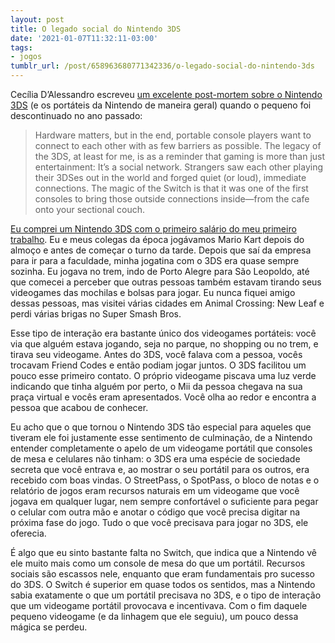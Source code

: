 ```yaml
---
layout: post
title: O legado social do Nintendo 3DS
date: '2021-01-07T11:32:11-03:00'
tags:
- jogos
tumblr_url: /post/658963680771342336/o-legado-social-do-nintendo-3ds
---
```

Cecília D’Alessandro escreveu [um excelente post-mortem sobre o Nintendo 3DS](https://href.li/?https://www.wired.com/story/obituary-nintendo-3ds-in-memoriam/) (e os portáteis da Nintendo de maneira geral) quando o pequeno foi descontinuado no ano passado:

> Hardware matters, but in the end, portable console players want to connect to each other with as few barriers as possible. The legacy of the 3DS, at least for me, is as a reminder that gaming is more than just entertainment: It’s a social network. Strangers saw each other playing their 3DSes out in the world and forged quiet (or loud), immediate connections. The magic of the Switch is that it was one of the first consoles to bring those outside connections inside—from the cafe onto your sectional couch.

[Eu comprei um Nintendo 3DS com o primeiro salário do meu primeiro trabalho](https://irrelefante.tumblr.com/post/658962964390526976/a-era-dos-videogames-port%C3%A1teis-acabou). Eu e meus colegas da época jogávamos Mario Kart depois do almoço e antes de começar o turno da tarde. Depois que saí da empresa para ir para a faculdade, minha jogatina com o 3DS era quase sempre sozinha. Eu jogava no trem, indo de Porto Alegre para São Leopoldo, até que comecei a perceber que outras pessoas também estavam tirando seus videogames das mochilas e bolsas para jogar. Eu nunca fiquei amigo dessas pessoas, mas visitei várias cidades em Animal Crossing: New Leaf e perdi várias brigas no Super Smash Bros.

Esse tipo de interação era bastante único dos videogames portáteis: você via que alguém estava jogando, seja no parque, no shopping ou no trem, e tirava seu videogame. Antes do 3DS, você falava com a pessoa, vocês trocavam Friend Codes e então podiam jogar juntos. O 3DS facilitou um pouco esse primeiro contato. O próprio videogame piscava uma luz verde indicando que tinha alguém por perto, o Mii da pessoa chegava na sua praça virtual e vocês eram apresentados. Você olha ao redor e encontra a pessoa que acabou de conhecer.

Eu acho que o que tornou o Nintendo 3DS tão especial para aqueles que tiveram ele foi justamente esse sentimento de culminação, de a Nintendo entender completamente o apelo de um videogame portátil que consoles de mesa e celulares não tinham: o 3DS era uma espécie de sociedade secreta que você entrava e, ao mostrar o seu portátil para os outros, era recebido com boas vindas. O StreetPass, o SpotPass, o bloco de notas e o relatório de jogos eram recursos naturais em um videogame que você jogava em qualquer lugar, nem sempre confortável o suficiente para pegar o celular com outra mão e anotar o código que você precisa digitar na próxima fase do jogo. Tudo o que você precisava para jogar no 3DS, ele oferecia.

É algo que eu sinto bastante falta no Switch, que indica que a Nintendo vê ele muito mais como um console de mesa do que um portátil. Recursos sociais são escassos nele, enquanto que eram fundamentais pro sucesso do 3DS. O Switch é superior em quase todos os sentidos, mas a Nintendo sabia exatamente o que um portátil precisava no 3DS, e o tipo de interação que um videogame portátil provocava e incentivava. Com o fim daquele pequeno videogame (e da linhagem que ele seguiu), um pouco dessa mágica se perdeu.

